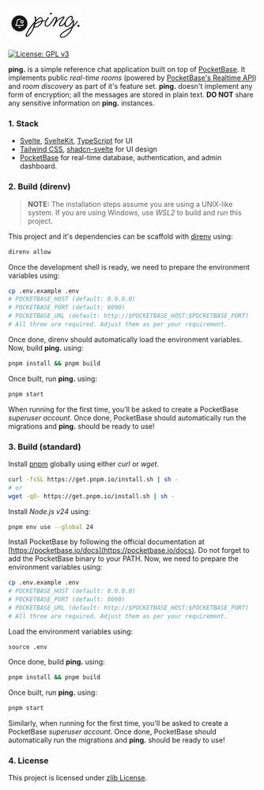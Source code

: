 <img src="static/logo.png" alt="ping." width="150">

[![License: GPL v3](https://img.shields.io/badge/License-GPLv3-blue.svg)](https://www.gnu.org/licenses/gpl-3.0)

**ping.** is a simple reference chat application built on top of
[PocketBase](https://pocketbase.io). It implements public _real-time rooms_
(powered by
[PocketBase's Realtime API](https://pocketbase.io/docs/api-realtime)) and _room
discovery_ as part of it's feature set. **ping.** doesn't implement any form of
encryption; all the messages are stored in plain text. **DO NOT** share any
sensitive information on **ping.** instances.

### 1. Stack

- [Svelte](https://svelte.dev/docs/svelte/overview),
  [SvelteKit](https://svelte.dev/docs/kit/introduction),
  [TypeScript](https://www.typescriptlang.org) for UI
- [Tailwind CSS](https://tailwindcss.com),
  [shadcn-svelte](https://shadcn-svelte.com) for UI design
- [PocketBase](https://pocketbase.io) for real-time database, authentication,
  and admin dashboard.

### 2. Build (direnv)

> **NOTE:** The installation steps assume you are using a UNIX-like system. If
> you are using Windows, use _WSL2_ to build and run this project.

This project and it's dependencies can be scaffold with
[direnv](https://direnv.net) using:

```sh
direnv allow
```

Once the development shell is ready, we need to prepare the environment
variables using:

```sh
cp .env.example .env
# POCKETBASE_HOST (default: 0.0.0.0)
# POCKETBASE_PORT (default: 8090)
# POCKETBASE_URL (default: http://$POCKETBASE_HOST:$POCKETBASE_PORT)
# All three are required. Adjust them as per your requirement.
```

Once done, direnv should automatically load the environment variables. Now,
build **ping.** using:

```sh
pnpm install && pnpm build
```

Once built, run **ping.** using:

```sh
pnpm start
```

When running for the first time, you'll be asked to create a PocketBase
_superuser account_. Once done, PocketBase should automatically run the
migrations and **ping.** should be ready to use!

### 3. Build (standard)

Install [pnpm](https://pnpm.io) globally using either _curl_ or _wget_.

```sh
curl -fsSL https://get.pnpm.io/install.sh | sh -
# or
wget -qO- https://get.pnpm.io/install.sh | sh -
```

Install _Node.js v24_ using:

```sh
pnpm env use --global 24
```

Install PocketBase by following the official documentation at
[https://pocketbase.io/docs](https://pocketbase.io/docs). Do not forget to add
the PocketBase binary to your PATH. Now, we need to prepare the environment
variables using:

```sh
cp .env.example .env
# POCKETBASE_HOST (default: 0.0.0.0)
# POCKETBASE_PORT (default: 8090)
# POCKETBASE_URL (default: http://$POCKETBASE_HOST:$POCKETBASE_PORT)
# All three are required. Adjust them as per your requirement.
```

Load the environment variables using:

```
source .env
```

Once done, build **ping.** using:

```sh
pnpm install && pnpm build
```

Once built, run **ping.** using:

```sh
pnpm start
```

Similarly, when running for the first time, you'll be asked to create a
PocketBase _superuser account_. Once done, PocketBase should automatically run
the migrations and **ping.** should be ready to use!

### 4. License

This project is licensed under [zlib License](/LICENSE).
